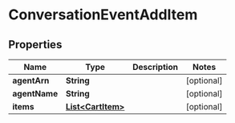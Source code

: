 
# ConversationEventAddItem

## Properties
Name | Type | Description | Notes
------------ | ------------- | ------------- | -------------
**agentArn** | **String** |  |  [optional]
**agentName** | **String** |  |  [optional]
**items** | [**List&lt;CartItem&gt;**](CartItem.md) |  |  [optional]



